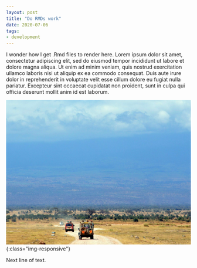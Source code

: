 ```yaml
---
layout: post
title: "Do RMDs work"
date: 2020-07-06
tags: 
- development
---
```


I wonder how I get .Rmd files to render here. Lorem ipsum dolor sit amet, consectetur adipiscing elit, sed do eiusmod tempor incididunt ut labore et dolore magna aliqua. Ut enim ad minim veniam, quis nostrud exercitation ullamco laboris nisi ut aliquip ex ea commodo consequat. Duis aute irure dolor in reprehenderit in voluptate velit esse cillum dolore eu fugiat nulla pariatur. Excepteur sint occaecat cupidatat non proident, sunt in culpa qui officia deserunt mollit anim id est laborum.

![test-img](/content/2020-07-06-do-rmds-work/kili.png){:class="img-responsive"}

Next line of text.